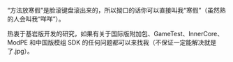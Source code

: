 “方法放寒假”是脸滚键盘滚出来的，所以拗口的话你可以直接叫我“寒假”（虽然熟的人会叫我“咩咩”）。

热衷于基岩版开发的研究，如果有关于国际版附加包、GameTest、InnerCore、ModPE 和中国版模组 SDK 的任何问题都可以来找我（不保证一定能解决就是了.jpg）。
